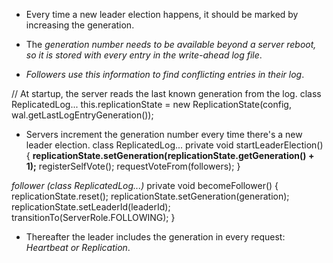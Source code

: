 * Every time a new leader election happens, it should be marked by increasing the generation.
* The *generation number needs to be available beyond a server reboot, so it is stored with every entry in the write-ahead log file*.

* *Followers use this information to find conflicting entries in their log*.

// At startup, the server reads the last known generation from the log.
class ReplicatedLog...
    this.replicationState = new ReplicationState(config, wal.getLastLogEntryGeneration());

* Servers increment the generation number every time there's a new leader election.
class ReplicatedLog...
private void startLeaderElection() {
    **replicationState.setGeneration(replicationState.getGeneration() + 1);**
    registerSelfVote();
    requestVoteFrom(followers);
}

*follower (class ReplicatedLog...)*
private void becomeFollower() {
    replicationState.reset();
    replicationState.setGeneration(generation);
    replicationState.setLeaderId(leaderId);
    transitionTo(ServerRole.FOLLOWING);
}

* Thereafter the leader includes the generation in every request: *Heartbeat or Replication*.